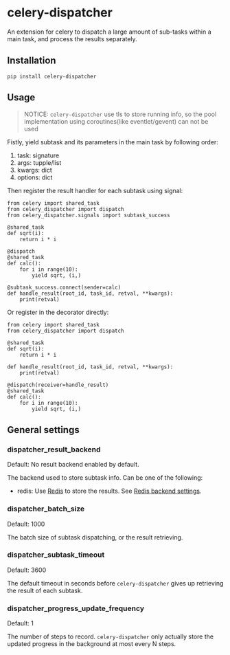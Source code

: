 # celery-dispatcher

An extension for celery to dispatch a large amount of sub-tasks within a main task, and process the results separately. 

## Installation

```
pip install celery-dispatcher
```

## Usage

> NOTICE: `celery-dispatcher` use tls to store running info, so the pool implementation using coroutines(like eventlet/gevent) can not be used

Fistly, yield subtask and its parameters in the main task by following order:

1. task: signature
2. args: tupple/list
3. kwargs: dict
4. options: dict

Then register the result handler for each subtask using signal:

```
from celery import shared_task
from celery_dispatcher import dispatch
from celery_dispatcher.signals import subtask_success

@shared_task
def sqrt(i):
    return i * i

@dispatch
@shared_task
def calc():
    for i in range(10):
        yield sqrt, (i,)

@subtask_success.connect(sender=calc)
def handle_result(root_id, task_id, retval, **kwargs):
    print(retval)
```

Or register in the decorator directly:

```
from celery import shared_task
from celery_dispatcher import dispatch

@shared_task
def sqrt(i):
    return i * i

def handle_result(root_id, task_id, retval, **kwargs):
    print(retval)

@dispatch(receiver=handle_result)
@shared_task
def calc():
    for i in range(10):
        yield sqrt, (i,)
```

## General settings

### dispatcher_result_backend

Default: No result backend enabled by default.

The backend used to store subtask info. Can be one of the following:

- redis: Use [Redis](https://redis.io/) to store the results. See [Redis backend settings](https://docs.celeryproject.org/en/stable/userguide/configuration.html#conf-redis-result-backend).

### dispatcher_batch_size

Default: 1000

The batch size of subtask dispatching, or the result retrieving.

### dispatcher_subtask_timeout

Default: 3600

The default timeout in seconds before `celery-dispatcher` gives up retrieving the result of each subtask.

### dispatcher_progress_update_frequency

Default: 1

The number of steps to record. `celery-dispatcher` only actually store the updated progress in the background at most every N steps.
